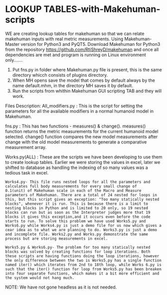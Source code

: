 # LOOKUP TABLES-with-Makehuman-scripts 

WE are creating lookup tables for makehuman so that we can relate makehuman inputs with real metric measurements.
Using Makehuman-Master version for Python3 and PyQT5.
Download Makehuman for Python3 from the repository  https://github.com/RtjShreyD/makehuman
and once all dependencies are met and program is running on Linux environment only.......

1. Put fns.py in folder where Makehuman.py file is present, this is the same directory whicch consists of plugins directory.
3. When MH opens save the model that comes by default always by the name default.mhm, in the directory MH saves it by default.
2. Run the scripts from whithin Makehuman GUI scripting TAB and they will work. 

Files Description:
All_modifiers.py : This is the script for setting the parameters for all the available modifiers in a normal humanoid model in Makehuman.

fns.py : This has two functions - measures() & change(). measures() function returns the metric measurements for the current humanoid model selected. change() function compares the new model measurements after change with the old model measurements to generate a comparative measurement array.

Works.py(ALL) : These are the scripts we have been developing to use them to create lookup tables. Earlier we were storing the values in excel, later we shifted to database as handling the indexing of so many values was a tedious task in excel.
    
    Works4.py- This file runs nested loops for all the parameters and calculates full body measurements for every small change of      0.1(unit) of Makehuman scale in each of the Macro and Measure parameters of Makehuman. There are a total of 24 nested for loops in this, but this script gives an exception: "Too many statically nested blocks", whenever it is run. This is because there is a limit to nesting blocks in Python and is limited to 20 only, so 19 nested blocks can run but as soon as the Interpreter judges more that 19 blocks it gives this exception,and it occurs even before the code starts to run. To solve this problem we have used Works5.py and Works6.py while Works4.py is just a demo file for us now which gives a cear idea as to what we are planning to do. Works3.py is just a demo and incomplete file. Works2.py and Works.py demonstrate the same process but are storing measurements in excel.
    
    Works5.py & Works6.py- The problem for too many statically nested blocks was solved by creating functions for loop iterations. Both these scripts are having functions doing the loop iterations, however the only difference between the two is Works5.py has a single function named iter() which iterates from 2nd to 18th loop, while Works 6.py is such that the iter() function for loop from Works5.py has been breaken into four separate functions, which makes it a bit more efficient and the system would not hang much.
    






NOTE: We have not gone headless as it is not needed.
